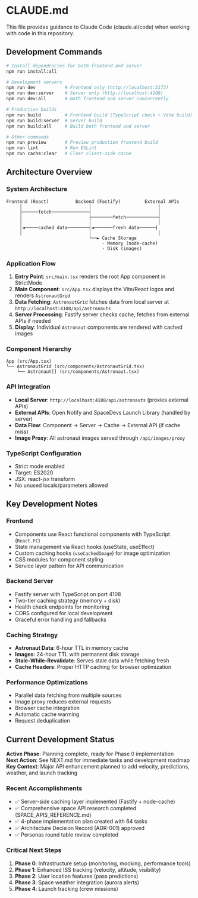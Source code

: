 # CLAUDE.md

This file provides guidance to Claude Code (claude.ai/code) when working with code in this repository.

## Development Commands

```bash
# Install dependencies for both frontend and server
npm run install:all

# Development servers
npm run dev           # Frontend only (http://localhost:5173)
npm run dev:server    # Server only (http://localhost:4108)
npm run dev:all       # Both frontend and server concurrently

# Production builds
npm run build         # Frontend build (TypeScript check + Vite build)
npm run build:server  # Server build
npm run build:all     # Build both frontend and server

# Other commands
npm run preview       # Preview production frontend build
npm run lint          # Run ESLint
npm run cache:clear   # Clear client-side cache
```

## Architecture Overview

### System Architecture
```
Frontend (React)          Backend (Fastify)         External APIs
     │                         │                         │
     ├──────fetch──────────────┤                         │
     │                         ├────────fetch────────────┤
     │                         │                         │
     │◄─────cached data────────┤◄───────fresh data──────┤
     │                         │                         │
                               └──► Cache Storage
                                    - Memory (node-cache)
                                    - Disk (images)
```

### Application Flow
1. **Entry Point**: `src/main.tsx` renders the root App component in StrictMode
2. **Main Component**: `src/App.tsx` displays the Vite/React logos and renders `AstronautGrid`
3. **Data Fetching**: `AstronautGrid` fetches data from local server at `http://localhost:4108/api/astronauts`
4. **Server Processing**: Fastify server checks cache, fetches from external APIs if needed
5. **Display**: Individual `Astronaut` components are rendered with cached images

### Component Hierarchy
```
App (src/App.tsx)
└── AstronautGrid (src/components/AstronautGrid.tsx)
    └── Astronaut[] (src/components/Astronaut.tsx)
```

### API Integration
- **Local Server**: `http://localhost:4108/api/astronauts` (proxies external APIs)
- **External APIs**: Open Notify and SpaceDevs Launch Library (handled by server)
- **Data Flow**: Component → Server → Cache → External API (if cache miss)
- **Image Proxy**: All astronaut images served through `/api/images/proxy`

### TypeScript Configuration
- Strict mode enabled
- Target: ES2020
- JSX: react-jsx transform
- No unused locals/parameters allowed

## Key Development Notes

### Frontend
- Components use React functional components with TypeScript (`React.FC`)
- State management via React hooks (useState, useEffect)
- Custom caching hooks (`useCachedImage`) for image optimization
- CSS modules for component styling
- Service layer pattern for API communication

### Backend Server
- Fastify server with TypeScript on port 4108
- Two-tier caching strategy (memory + disk)
- Health check endpoints for monitoring
- CORS configured for local development
- Graceful error handling and fallbacks

### Caching Strategy
- **Astronaut Data**: 6-hour TTL in memory cache
- **Images**: 24-hour TTL with permanent disk storage
- **Stale-While-Revalidate**: Serves stale data while fetching fresh
- **Cache Headers**: Proper HTTP caching for browser optimization

### Performance Optimizations
- Parallel data fetching from multiple sources
- Image proxy reduces external requests
- Browser cache integration
- Automatic cache warming
- Request deduplication

## Current Development Status

**Active Phase**: Planning complete, ready for Phase 0 implementation  
**Next Action**: See NEXT.md for immediate tasks and development roadmap  
**Key Context**: Major API enhancement planned to add velocity, predictions, weather, and launch tracking

### Recent Accomplishments
- ✅ Server-side caching layer implemented (Fastify + node-cache)
- ✅ Comprehensive space API research completed (SPACE_APIS_REFERENCE.md)
- ✅ 4-phase implementation plan created with 64 tasks
- ✅ Architecture Decision Record (ADR-001) approved
- ✅ Personas round table review completed

### Critical Next Steps
1. **Phase 0**: Infrastructure setup (monitoring, mocking, performance tools)
2. **Phase 1**: Enhanced ISS tracking (velocity, altitude, visibility)
3. **Phase 2**: User location features (pass predictions)
4. **Phase 3**: Space weather integration (aurora alerts)
5. **Phase 4**: Launch tracking (crew missions)